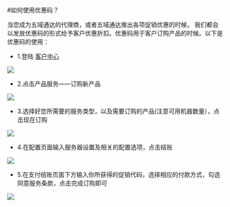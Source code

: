 <!-- --- tag: faq 优惠码 客户中心 -->
<!-- --- title: 如何使用优惠码？ -->
#如何使用优惠码？

当您成为五域通达的代理商，或者五域通达推出各项促销优惠的时候， 我们都会以发放优惠码的形式给予客户优惠折扣。优惠码用于客户订购产品的时候。以下是优惠码的使用：

*   1.登陆  [客户中心](http://portal.51hosting.com/clientarea.php)

![](http://ww2.sinaimg.cn/large/a74eed94jw1dzam4q4qmbj.jpg)

*   2.点击产品服务——订购新产品

![](http://ww4.sinaimg.cn/large/a74eed94jw1dzambj6iq1j.jpg)

*   3.选择好您所需要的服务类型，以及需要订购的产品(注意可用机器数量），点击现在订购

![](http://ww1.sinaimg.cn/large/a74e55b4jw1dzapm85dddj.jpg)

*   4.在配置页面输入服务器设置及相关的配置选项，点击结账

![](http://ww3.sinaimg.cn/large/a74ecc4cjw1dzar4dowt4j.jpg)

*   5.在支付结账页面下方输入你所获得的促销代码，选择相应的付款方式，勾选同意服务条款，点击完成订购即可

![](http://ww3.sinaimg.cn/large/a74eed94jw1dzarjauf6aj.jpg)



